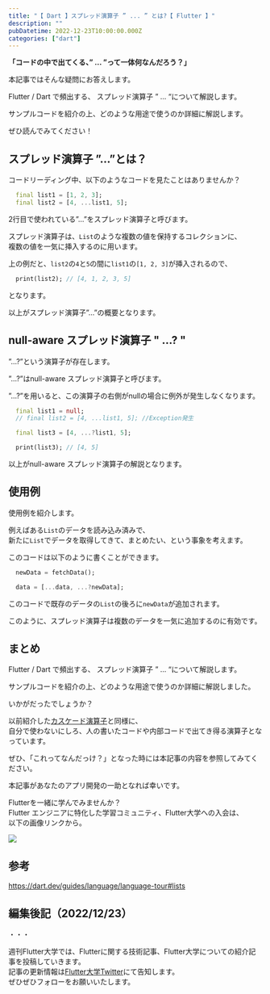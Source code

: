 ```yaml
---
title: "【 Dart 】スプレッド演算子 ” ... ” とは?【 Flutter 】"
description: ""
pubDatetime: 2022-12-23T10:00:00.000Z
categories: ["dart"]
---
```


**「コードの中で出てくる、” ... ”って一体何なんだろう？」**

本記事ではそんな疑問にお答えします。

Flutter / Dart で頻出する、 スプレッド演算子 ” ... “について解説します。

サンプルコードを紹介の上、どのような用途で使うのか詳細に解説します。

ぜひ読んでみてください！

## スプレッド演算子 ”...”とは？

コードリーディング中、以下のようなコードを見たことはありませんか？

```dart
  final list1 = [1, 2, 3];
  final list2 = [4, ...list1, 5];
```

2行目で使われている”...”をスプレッド演算子と呼びます。

スプレッド演算子は、`List`のような複数の値を保持するコレクションに、  
複数の値を一気に挿入するのに用います。

上の例だと、`list2`の`4`と`5`の間に`list1`の`[1, 2, 3]`が挿入されるので、

```dart
  print(list2); // [4, 1, 2, 3, 5]
```

となります。

以上がスプレッド演算子”...”の概要となります。

## null-aware スプレッド演算子 " ...? "

”...?”という演算子が存在します。

”...?”はnull-aware スプレッド演算子と呼びます。

”...?”を用いると、この演算子の右側がnullの場合に例外が発生しなくなります。

```dart
  final list1 = null;
  // final list2 = [4, ...list1, 5]; //Exception発生

  final list3 = [4, ...?list1, 5];

  print(list3); // [4, 5]
```

以上がnull-aware スプレッド演算子の解説となります。

## 使用例

使用例を紹介します。

例えばある`List`のデータを読み込み済みで、  
新たに`List`でデータを取得してきて、まとめたい、という事象を考えます。

このコードは以下のように書くことができます。

```dart
  newData = fetchData();

  data = [...data, ...?newData];
```

このコードで既存のデータの`List`の後ろに`newData`が追加されます。

このように、スプレッド演算子は複数のデータを一気に追加するのに有効です。

## まとめ

Flutter / Dart で頻出する、 スプレッド演算子 ” ... “について解説します。

サンプルコードを紹介の上、どのような用途で使うのか詳細に解説しました。

いかがだったでしょうか？

以前紹介した[カスケード演算子](https://blog.flutteruniv.com/dart-cascades/)と同様に、  
自分で使わないにしろ、人の書いたコードや内部コードで出てき得る演算子となっています。

ぜひ、「これってなんだっけ？」となった時には本記事の内容を参照してみてください。

本記事があなたのアプリ開発の一助となれば幸いです。

Flutterを一緒に学んでみませんか？  
Flutter エンジニアに特化した学習コミュニティ、Flutter大学への入会は、  
以下の画像リンクから。

[![](https://blog.flutteruniv.com/wp-content/uploads/2022/07/Flutter大学バナー.png)](//flutteruniv.com)

## 参考

https://dart.dev/guides/language/language-tour#lists

## 編集後記（2022/12/23）

・・・

週刊Flutter大学では、Flutterに関する技術記事、Flutter大学についての紹介記事を投稿していきます。  
記事の更新情報は[Flutter大学Twitter](https://twitter.com/FlutterUniv)にて告知します。  
ぜひぜひフォローをお願いいたします。